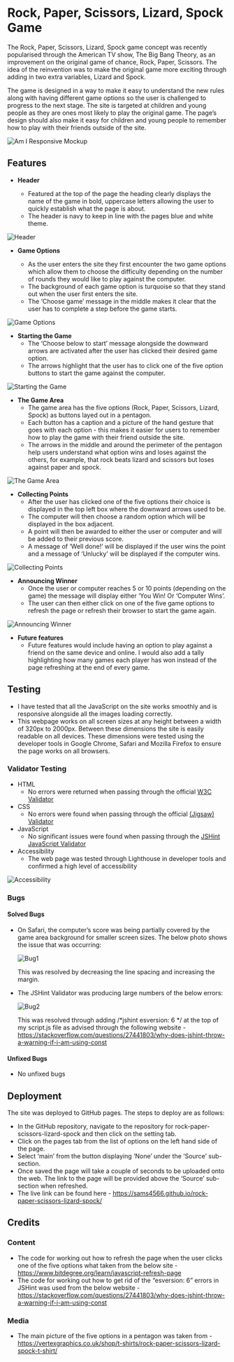 # Rock, Paper, Scissors, Lizard, Spock Game

The Rock, Paper, Scissors, Lizard, Spock game concept was recently popularised through the American TV show, The Big Bang Theory, as an improvement on the original game of chance, Rock, Paper, Scissors. The idea of the reinvention was to make the original game more exciting through adding in two extra variables, Lizard and Spock. 

The game is designed in a way to make it easy to understand the new rules along with having different game options so the user is challenged to progress to the next stage. The site is targeted at children and young people as they are ones most likely to play the original game. The page’s design should also make it easy for children and young people to remember how to play with their friends outside of the site.

![Am I Responsive Mockup](https://github.com/sams4566/rock-paper-scissors-lizard-spock/blob/main/media/am-i-responsive.jpg)

## Features
- __Header__

  - Featured at the top of the page the heading clearly displays the name of the game in bold, uppercase letters allowing the user to quickly establish what the page is about.
  - The header is navy to keep in line with the pages blue and white theme.

![__Header__](https://github.com/sams4566/rock-paper-scissors-lizard-spock/blob/main/media/header.jpg)

- __Game Options__

  - As the user enters the site they first encounter the two game options which allow them to choose the difficulty depending on the number of rounds they would like to play against the computer. 
  - The background of each game option is turquoise so that they stand out when the user first enters the site. 
  - The ‘Choose game’ message in the middle makes it clear that the user has to complete a step before the game starts. 

![Game Options](https://github.com/sams4566/rock-paper-scissors-lizard-spock/blob/main/media/game-options.jpg)

- __Starting the Game__
  - The ‘Choose below to start’ message alongside the downward arrows are activated after the user has clicked their desired game option. 
  - The arrows highlight that the user has to click one of the five option buttons to start the game against the computer.

![Starting the Game](https://github.com/sams4566/rock-paper-scissors-lizard-spock/blob/main/media/starting-the-game.jpg)

- __The Game Area__
  - The game area has the five options (Rock, Paper, Scissors, Lizard, Spock) as buttons  layed out in a pentagon.
  - Each button has a caption and a picture of the hand gesture that goes with each option - this makes it easier for users to remember how to play the game with their friend outside the site. 
  - The arrows in the middle and around the perimeter of the pentagon help users understand what option wins and loses against the others, for example, that rock beats lizard and scissors but loses against paper and spock.

![The Game Area](https://github.com/sams4566/rock-paper-scissors-lizard-spock/blob/main/media/game-area.jpg)

- __Collecting Points__
  - After the user has clicked one of the five options their choice is displayed in the top left box where the downward arrows used to be. 
  - The computer will then choose a random option which will be displayed in the box adjacent.
  - A point will then be awarded to either the user or computer and will be added to their previous score.
  - A message of ‘Well done!’ will be displayed if the user wins the point and a message of ‘Unlucky’ will be displayed if the computer wins.

![Collecting Points](https://github.com/sams4566/rock-paper-scissors-lizard-spock/blob/main/media/collecting-points.jpg)

- __Announcing Winner__
  - Once the user or computer reaches 5 or 10 points (depending on the game) the message will display either ‘You Win! Or ‘Computer Wins’. 
  - The user can then either click on one of the five game options to refresh the page or refresh their browser to start the game again. 

![Announcing Winner](https://github.com/sams4566/rock-paper-scissors-lizard-spock/blob/main/media/announcing-winner.jpg)

- __Future features__
  - Future features would include having an option to play against a friend on the same device and online. I would also add a tally highlighting how many games each player has won instead of the page refreshing at the end of every game.

## Testing
  - I have tested that all the JavaScript on the site works smoothly and is responsive alongside all the images loading correctly.
  - This webpage works on all screen sizes at any height between a width of 320px to 2000px. Between these dimensions the site is easily readable on all devices. These dimensions were tested using the developer tools in Google Chrome, Safari and Mozilla Firefox to ensure the page works on all browsers.

### Validator Testing
- HTML
  - No errors were returned when passing through the official [W3C Validator](https://validator.w3.org/nu/?doc=https%3A%2F%2Fsams4566.github.io%2Frock-paper-scissors-lizard-spock%2F)
- CSS
  - No errors were found when passing through the official [(Jigsaw) Validator](https://jigsaw.w3.org/css-validator/validator?uri=https%3A%2F%2Fsams4566.github.io%2Frock-paper-scissors-lizard-spock%2F&profile=css3svg&usermedium=all&warning=1&vextwarning=&lang=en)
- JavaScript
  - No significant issues were found when passing through the [JSHint JavaScript Validator](https://jshint.com/)
- Accessibility
  - The web page was tested through Lighthouse in developer tools and confirmed a high level of accessibility

![Accessibility](https://github.com/sams4566/rock-paper-scissors-lizard-spock/blob/main/media/accessibility.jpg)

### Bugs
#### Solved Bugs 

- On Safari, the computer’s score was being partially covered by the game area background for smaller screen sizes. The below photo shows the issue that was occurring: 

  ![Bug1](https://github.com/sams4566/rock-paper-scissors-lizard-spock/blob/main/media/bug1.jpg)

  This was resolved by decreasing the line spacing and increasing the margin.

- The JSHint Validator was producing large numbers of the below errors:

  ![Bug2](https://github.com/sams4566/rock-paper-scissors-lizard-spock/blob/main/media/bug2.jpg)

  This was resolved through adding /*jshint esversion: 6 */ at the top of my script.js file as advised through the following website - https://stackoverflow.com/questions/27441803/why-does-jshint-throw-a-warning-if-i-am-using-const 

#### Unfixed Bugs
- No unfixed bugs

## Deployment
The site was deployed to GitHub pages. The steps to deploy are as follows:
- In the GitHub repository, navigate to the repository for rock-paper-scissors-lizard-spock and then click on the setting tab.
- Click on the pages tab from the list of options on the left hand side of the page.
- Select ‘main’ from the button displaying ‘None’ under the ‘Source’ sub-section.
- Once saved the page will take a couple of seconds to be uploaded onto the web. The link to the page will be provided above the ‘Source’ sub-section when refreshed.
- The live link can be found here - https://sams4566.github.io/rock-paper-scissors-lizard-spock/ 

## Credits
### Content
- The code for working out how to refresh the page when the user clicks one of the five options what taken from the below site -
https://www.bitdegree.org/learn/javascript-refresh-page 
- The code for working out how to get rid of the “esversion: 6” errors in JSHint was used from the below website - 
https://stackoverflow.com/questions/27441803/why-does-jshint-throw-a-warning-if-i-am-using-const 

### Media
- The main picture of the five options in a pentagon was taken from -
https://vertexgraphics.co.uk/shop/t-shirts/rock-paper-scissors-lizard-spock-t-shirt/